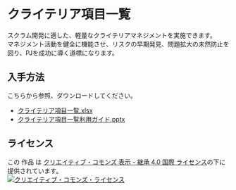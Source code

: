 # クライテリア項目一覧
スクラム開発に適した、軽量なクライテリアマネジメントを実施できます。  
マネジメント活動を健全に機能させ、リスクの早期発見、問題拡大の未然防止を図り、PJを成功に導く道標になります。

## 入手方法

こちらから参照、ダウンロードしてください。  
* [クライテリア項目一覧.xlsx](./docs/クライテリア項目一覧.xlsx)
* [クライテリア項目一覧利用ガイド.pptx](./docs/クライテリア項目一覧利用ガイド.pptx)

## ライセンス

この 作品 は <a rel="license" href="http://creativecommons.org/licenses/by-sa/4.0/">クリエイティブ・コモンズ 表示 - 継承 4.0 国際 ライセンス</a>の下に提供されています。
<br />
<a rel="license" href="http://creativecommons.org/licenses/by-sa/4.0/">
  <img alt="クリエイティブ・コモンズ・ライセンス" style="border-width:0" src="https://i.creativecommons.org/l/by-sa/4.0/88x31.png" />
</a>
